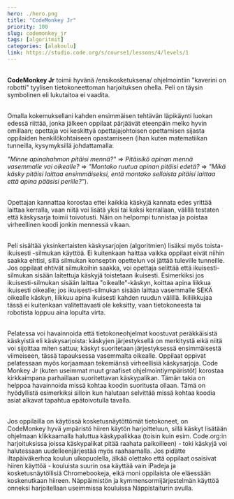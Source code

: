 ```yaml
---
hero: ./hero.png
title: "CodeMonkey Jr"
priority: 100
slug: codemonkey_jr
tags: [algoritmit]
categories: [alakoulu]
link: https://studio.code.org/s/course1/lessons/4/levels/1
---
```


\
**CodeMonkey Jr** toimii hyvänä /ensikosketuksena/ ohjelmointiin "kaverini on robotti" tyylisen tietokoneettoman harjoituksen ohella. Peli on täysin symbolinen eli lukutaitoa ei vaadita.





\
Omalla kokemuksellani kahden ensimmäisen tehtävän läpikäynti luokan edessä riittää, jonka jälkeen oppilaat pärjäävät eteenpäin melko hyvin omillaan; opettaja voi keskittyä opettajajohtoisen opettamisen sijasta oppilaiden henkilökohtaiseen opastamiseen (ihan  kuten matematiikan tunneilla, kysymyksillä johdattamalla:

*"Minne apinahahmon pitäisi mennä?"* => *Pitäisikö apinan mennä vasemmalle vai oikealle?* => *"Montako ruutua apinan pitäisi edetä?* => *"Mikä käsky pitäisi laittaa ensimmäiseksi, entä montako sellaista pitäisi laittaa että apina pääsisi perille?"*).

\
Opettajan kannattaa korostaa ettei kaikkia käskyjä kannata edes yrittää laittaa kerralla, vaan niitä voi lisätä yksi tai kaksi kerrallaan, välillä testaten että käskysarja toimii toivotusti. Näin on helpompi tunnistaa ja poistaa virheellinen koodi jonkin mennessä vikaan.

\
Peli sisältää yksinkertaisten käskysarjojen (algoritmien)  lisäksi myös toista-ikuisesti -silmukan käyttöä. Ei kuitenkaan haittaa vaikka oppilaat eivät niihin saakka ehtisi, sillä silmukan konseptin opettelun voi jättää tuleville tunneille. Jos oppilaat ehtivät silmukoihin saakka, voi opettaja selittää että ikuisesti-silmukan sisään laitettuja käskyjä toistetaan ikuisesti. Esimerkiksi jos ikuisesti-silmukan sisään laittaa "oikealle"-käskyn, koittaa apina liikkua ikuisesti oikealle; jos ikuisesti-silmukan sisään laittaa vasemmalle SEKÄ oikealle käskyn, liikkuu apina ikuisesti kahden ruudun välillä. Ikiliikkujaa tässä ei kuitenkaan valitettavasti ole keksitty, vaan tietokoneesta tai robotista loppuu aina lopulta virta.

\
Pelatessa voi havainnoida että tietokoneohjelmat koostuvat peräkkäisistä käskyistä eli käskysarjoista: käskyjen järjestyksellä on merkitystä eikä niitä voi sijoittaa miten sattuu; käskyt suoritetaan järjestyksessä ensimmäisestä viimeiseen, tässä tapauksessa vasemmalta oikealle. Oppilaat oppivat pelatessaan myös korjaamaan tekemiänsä virheellisiä käskysarjoja. Code Monkey Jr (kuten useimmat muut graafiset ohjelmointiympäristöt) korostaa kirkkaimpana parhaillaan suoritettavan käskypalikan. Tämän takia on helppoa havainnoida missä kohtaa koodin suoritusta ollaan. Tämä on hyödyllistä esimerkiksi silloin kun halutaan selvittää missä kohtaa koodia asiat alkavat tapahtua epätoivotulla tavalla.

\
Jos oppilailla on käytössä kosketusnäytöttömät tietokoneet, on CodeMonkey hyvä ympäristö hiiren käytön harjoitteluun, sillä käskyt lisätään ohjelmaan klikkaamalla haluttua käskypalikkaa (toisin kuin esim. Code.org:in harjoituksissa joissa käskypalikat pitää raahata paikoilleen) - toki käskyjä voi halutessaan uudelleenjärjestää myös raahaamalla. Jos pidätte iltapäiväkerhoa koulun ulkopuolella, älkää olettako että oppilaat osaisivat hiiren käyttöä - kouluista suurin osa käyttää vain iPadeja ja kosketusnäytöllisiä Chromebookeja, eikä moni oppilaista ole eläessään koskenutkaan hiireen. Näppäimistön ja kymmensormijärjestelmän käyttöä onneksi harjoitellaan useimmissa kouluissa Näppistaiturin avulla.



